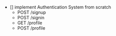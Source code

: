 - [] implement Authentication System from scratch
  - POST /signup
  - POST /signin
  - GET /profile
  - POST /profile
